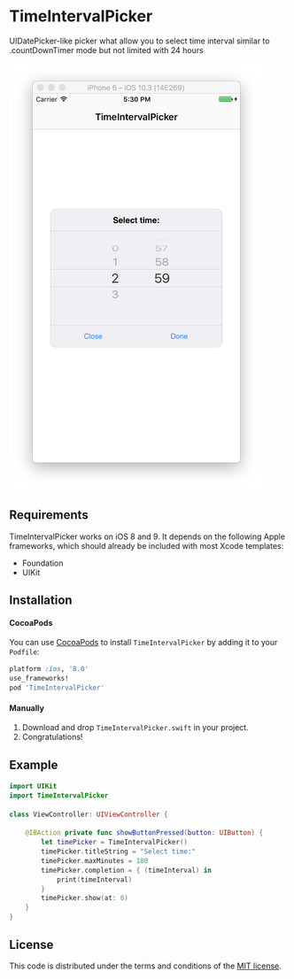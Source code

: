 # TimeIntervalPicker
UIDatePicker-like picker what allow you to select time interval similar to .countDownTimer mode but not limited with 24 hours

![](https://github.com/ChernyshenkoTaras/TimeIntervalPicker/blob/master/TimeIntervalPicker/Images/time_interval_picker_example_1.png?raw=true)

## Requirements

TimeIntervalPicker works on iOS 8 and 9. It depends on the following Apple frameworks, which should already be included with most Xcode templates:

* Foundation
* UIKit

## Installation
#### CocoaPods
You can use [CocoaPods](http://cocoapods.org/) to install `TimeIntervalPicker` by adding it to your `Podfile`:

```ruby
platform :ios, '8.0'
use_frameworks!
pod 'TimeIntervalPicker'
```
#### Manually
1. Download and drop ```TimeIntervalPicker.swift``` in your project.
2. Congratulations!

## Example

```swift
import UIKit
import TimeIntervalPicker

class ViewController: UIViewController {
    
    @IBAction private func showButtonPressed(button: UIButton) {
        let timePicker = TimeIntervalPicker()
        timePicker.titleString = "Select time:"
        timePicker.maxMinutes = 180
        timePicker.completion = { (timeInterval) in
            print(timeInterval)
        }
        timePicker.show(at: 0)
    }
}
```

## License

This code is distributed under the terms and conditions of the [MIT license](LICENSE).
